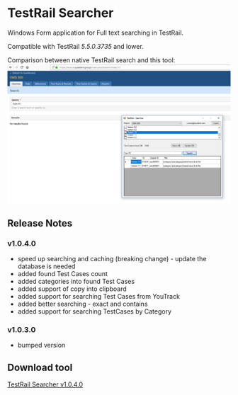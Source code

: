 # TestRail Searcher
Windows Form application for Full text searching in TestRail. 

Compatible with TestRail *5.5.0.3735* and lower.

Comparison between native TestRail search and this tool:
![TestRail Searcher](TestRail-Searcher.png)

## Release Notes
### v1.0.4.0
* speed up searching and caching (breaking change) - update the database is needed
* added found Test Cases count
* added categories into found Test Cases
* added support of copy into clipboard
* added support for searching Test Cases from YouTrack
* added better searching - exact and contains
* added support for searching TestCases by Category


### v1.0.3.0
* bumped version

## Download tool
[TestRail Searcher v1.0.4.0](https://github.com/cernyjan/TestRail-Searcher/releases/tag/v1.0.4.0)
